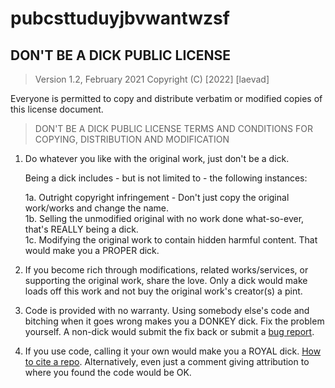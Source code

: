 # pubcsttuduyjbvwantwzsf

## DON'T BE A DICK PUBLIC LICENSE

> Version 1.2, February 2021
> Copyright (C) [2022] [laevad]

Everyone is permitted to copy and distribute verbatim or modified copies of this license document.

> DON'T BE A DICK PUBLIC LICENSE
> TERMS AND CONDITIONS FOR COPYING, DISTRIBUTION AND MODIFICATION
1. Do whatever you like with the original work, just don't be a dick.

   Being a dick includes - but is not limited to - the following instances:

   1a. Outright copyright infringement - Don't just copy the original work/works and change the name.  
   1b. Selling the unmodified original with no work done what-so-ever, that's REALLY being a dick.  
   1c. Modifying the original work to contain hidden harmful content. That would make you a PROPER dick.

2. If you become rich through modifications, related works/services, or supporting the original work,
   share the love. Only a dick would make loads off this work and not buy the original work's
   creator(s) a pint.

3. Code is provided with no warranty. Using somebody else's code and bitching when it goes wrong makes
   you a DONKEY dick. Fix the problem yourself. A non-dick would submit the fix back or submit a [bug report](https://www.chiark.greenend.org.uk/~sgtatham/bugs.html).

4. If you use code, calling it your own would make you a ROYAL dick. [How to cite a repo](https://academia.stackexchange.com/questions/14010/how-do-you-cite-a-github-repository). Alternatively, even just a comment giving attribution to where you found the code would be OK.
